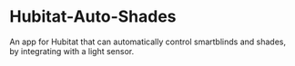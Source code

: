 # Hubitat-Auto-Shades
An app for Hubitat that can automatically control smartblinds and shades, by integrating with a light sensor.
